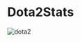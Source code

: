 # Dota2Stats

![dota2](https://user-images.githubusercontent.com/28847045/49893845-6c0a0180-fe1a-11e8-92d5-43386ed33bdf.gif)
